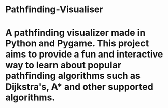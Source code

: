 # Pathfinding-Visualiser
# A pathfinding visualizer made in Python and Pygame. This project aims to provide a fun and interactive way to learn about popular pathfinding algorithms such as Dijkstra's, A* and other supported algorithms.
